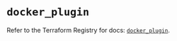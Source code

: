 # `docker_plugin`

Refer to the Terraform Registry for docs: [`docker_plugin`](https://registry.terraform.io/providers/kreuzwerker/docker/3.6.0/docs/resources/plugin).
